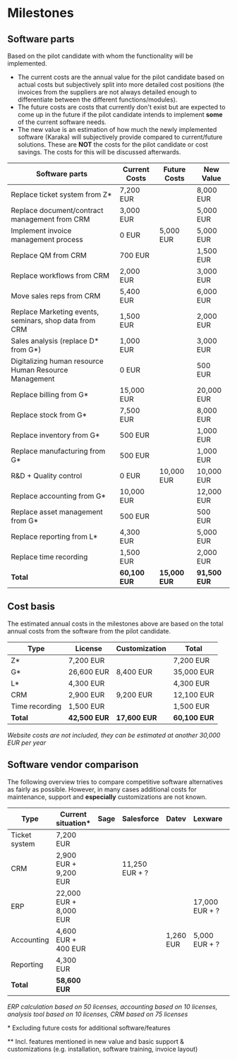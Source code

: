 # Milestones

## Software parts

Based on the pilot candidate with whom the functionality will be implemented.

* The current costs are the annual value for the pilot candidate based on actual costs but subjectively split into more detailed cost positions (the invoices from the suppliers are not always detailed enough to differentiate between the different functions/modules).
* The future costs are costs that currently don't exist but are expected to come up in the future if the pilot candidate intends to implement **some** of the current software needs.
* The new value is an estimation of how much the newly implemented software (Karaka) will subjectively provide compared to current/future solutions. These are **NOT** the costs for the pilot candidate or cost savings. The costs for this will be discussed afterwards.

| Software parts                                         | Current Costs  | Future Costs   | New Value      |
| ------------------------------------------------------ | -------------- | -------------- | -------------- |
| Replace ticket system from Z*                          | 7,200 EUR      |                | 8,000 EUR      |
| Replace document/contract management from CRM          | 3,000 EUR      |                | 5,000 EUR      |
| Implement invoice management process                   | 0 EUR          | 5,000 EUR      | 5,000 EUR      |
| Replace QM from CRM                                    | 700 EUR        |                | 1,500 EUR      |
| Replace workflows from CRM                             | 2,000 EUR      |                | 3,000 EUR      |
| Move sales reps from CRM                               | 5,400 EUR      |                | 6,000 EUR      |
| Replace Marketing events, seminars, shop data from CRM | 1,500 EUR      |                | 2,000 EUR      |
| Sales analysis (replace D* from G*)                    | 1,000 EUR      |                | 3,000 EUR      |
| Digitalizing human resource Human Resource Management  | 0 EUR          |                | 500 EUR        |
| Replace billing from G*                                | 15,000 EUR     |                | 20,000 EUR     |
| Replace stock from G*                                  | 7,500 EUR      |                | 8,000 EUR      |
| Replace inventory from G*                              | 500 EUR        |                | 1,000 EUR      |
| Replace manufacturing from G*                          | 500 EUR        |                | 1,000 EUR      |
| R&D + Quality control                                  | 0 EUR          | 10,000 EUR     | 10,000 EUR     |
| Replace accounting from G*                             | 10,000 EUR     |                | 12,000 EUR     |
| Replace asset management from G*                       | 500 EUR        |                | 500 EUR        |
| Replace reporting from L*                              | 4,300 EUR      |                | 5,000 EUR      |
| Replace time recording                                 | 1,500 EUR      |                | 2,000 EUR      |
| **Total**                                              | **60,100 EUR** | **15,000 EUR** | **91,500 EUR** |

## Cost basis

The estimated annual costs in the milestones above are based on the total annual costs from the software from the pilot candidate.

| Type           | License        | Customization  | Total          |
| -------------- | -------------- | -------------- | -------------- |
| Z*             | 7,200 EUR      |                | 7,200 EUR      |
| G*             | 26,600 EUR     | 8,400 EUR      | 35,000 EUR     |
| L*             | 4,300 EUR      |                | 4,300 EUR      |
| CRM            | 2,900 EUR      | 9,200 EUR      | 12,100 EUR     |
| Time recording | 1,500 EUR      |                | 1,500 EUR      |
| **Total**      | **42,500 EUR** | **17,600 EUR** | **60,100 EUR** |

*Website costs are not included, they can be estimated at another 30,000 EUR per year*

## Software vendor comparison

The following overview tries to compare competitive software alternatives as fairly as possible. However, in many cases additional costs for maintenance, support and **especially** customizations are not known.

| Type          | Current situation*     | Sage | Salesforce     | Datev     | Lexware        | OMS**          |
| ------------- | ---------------------- | ---- | -------------- | --------- | -------------- | -------------- |
| Ticket system | 7,200 EUR              |      |                |           |                | 5,000 EUR      |
| CRM           | 2,900 EUR + 9,200 EUR  |      | 11,250 EUR + ? |           |                | 10,000 EUR     |
| ERP           | 22,000 EUR + 8,000 EUR |      |                |           | 17,000 EUR + ? | 25,000 EUR     |
| Accounting    | 4,600 EUR + 400 EUR    |      |                | 1,260 EUR | 5,000 EUR + ?  | 5,000 EUR      |
| Reporting     | 4,300 EUR              |      |                |           |                | 5,000 EUR      |
| **Total**     | **58,600 EUR**         |      |                |           |                | **50,000 EUR** |

*ERP calculation based on 50 licenses, accounting based on 10 licenses, analysis tool based on 10 licenses, CRM based on 75 licenses*

\* Excluding future costs for additional software/features

\*\* Incl. features mentioned in new value and basic support & customizations (e.g. installation, software training, invoice layout)

